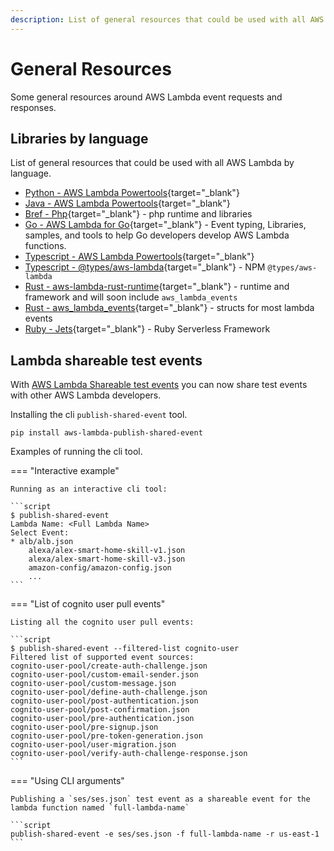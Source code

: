 ```yaml
---
description: List of general resources that could be used with all AWS Lambda by programming language
---
```


# General Resources

Some general resources around AWS Lambda event requests and responses.

## Libraries by language

List of general resources that could be used with all AWS Lambda by language.

- [Python - AWS Lambda Powertools](https://awslabs.github.io/aws-lambda-powertools-python/latest/){target="_blank"}
- [Java - AWS Lambda Powertools](https://awslabs.github.io/aws-lambda-powertools-java/){target="_blank"}
- [Bref - Php](https://bref.sh/){target="_blank"} - php runtime and libraries
- [Go - AWS Lambda for Go](https://github.com/aws/aws-lambda-go){target="_blank"} - Event typing, Libraries, samples, and tools to help Go developers develop AWS Lambda functions.
- [Typescript - AWS Lambda Powertools](https://awslabs.github.io/aws-lambda-powertools-typescript/latest/){target="_blank"}
- [Typescript - @types/aws-lambda](https://www.npmjs.com/package/@types/aws-lambda){target="_blank"} - NPM `@types/aws-lambda`
- [Rust - aws-lambda-rust-runtime](https://github.com/awslabs/aws-lambda-rust-runtime){target="_blank"} - runtime and framework and will soon include `aws_lambda_events` 
- [Rust - aws_lambda_events](https://github.com/LegNeato/aws-lambda-events){target="_blank"} - structs for most lambda events
- [Ruby - Jets](https://rubyonjets.com){target="_blank"} - Ruby Serverless Framework 

## Lambda shareable test events

With [AWS Lambda Shareable test events](https://docs.aws.amazon.com/lambda/latest/dg/testing-functions.html#creating-shareable-events) you can now share test events with other AWS Lambda developers.

Installing the cli `publish-shared-event` tool.

```script title="Installing"
pip install aws-lambda-publish-shared-event
```

Examples of running the cli tool.

=== "Interactive example"

    Running as an interactive cli tool:

    ```script
    $ publish-shared-event
    Lambda Name: <Full Lambda Name>
    Select Event:
    * alb/alb.json
        alexa/alex-smart-home-skill-v1.json
        alexa/alex-smart-home-skill-v3.json
        amazon-config/amazon-config.json
        ...
    ```

=== "List of cognito user pull events"

    Listing all the cognito user pull events:

    ```script
    $ publish-shared-event --filtered-list cognito-user
    Filtered list of supported event sources:
    cognito-user-pool/create-auth-challenge.json
    cognito-user-pool/custom-email-sender.json
    cognito-user-pool/custom-message.json
    cognito-user-pool/define-auth-challenge.json
    cognito-user-pool/post-authentication.json
    cognito-user-pool/post-confirmation.json
    cognito-user-pool/pre-authentication.json
    cognito-user-pool/pre-signup.json
    cognito-user-pool/pre-token-generation.json
    cognito-user-pool/user-migration.json
    cognito-user-pool/verify-auth-challenge-response.json
    ```

=== "Using CLI arguments"

    Publishing a `ses/ses.json` test event as a shareable event for the lambda function named `full-lambda-name`

    ```script
    publish-shared-event -e ses/ses.json -f full-lambda-name -r us-east-1
    ```
